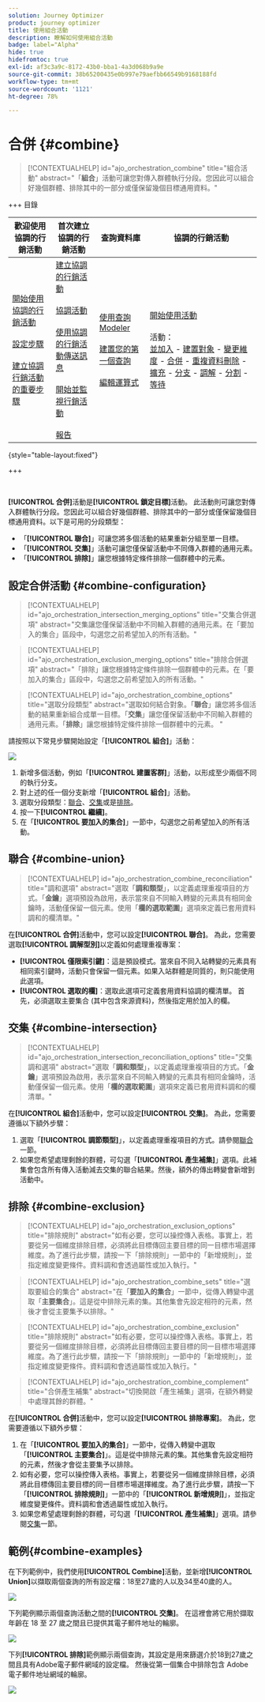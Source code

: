 ```yaml
---
solution: Journey Optimizer
product: journey optimizer
title: 使用組合活動
description: 瞭解如何使用組合活動
badge: label="Alpha"
hide: true
hidefromtoc: true
exl-id: af3c3a9c-8172-43b0-bba1-4a3d068b9a9e
source-git-commit: 38b65200435e0b997e79aefbb66549b9168188fd
workflow-type: tm+mt
source-wordcount: '1121'
ht-degree: 78%

---
```


# 合併 {#combine}

>[!CONTEXTUALHELP]
>id="ajo_orchestration_combine"
>title="組合活動"
>abstract="「**組合**」活動可讓您對傳入群體執行分段。您因此可以組合好幾個群體、排除其中的一部分或僅保留幾個目標通用資料。"

+++ 目錄

| 歡迎使用協調的行銷活動 | 首次建立協調的行銷活動 | 查詢資料庫 | 協調的行銷活動 |
|---|---|---|---|
| [開始使用協調的行銷活動](../gs-orchestrated-campaigns.md)<br/><br/>[設定步驟](../configuration-steps.md)<br/><br/>[建立協調行銷活動的重要步驟](../gs-campaign-creation.md) | [建立協調的行銷活動](../create-orchestrated-campaign.md)<br/><br/>[協調活動](../orchestrate-activities.md)<br/><br/>[使用協調的行銷活動傳送訊息](../send-messages.md)<br/><br/>[開始並監視行銷活動](../start-monitor-campaigns.md)<br/><br/>[報告](../reporting-campaigns.md) | [使用查詢Modeler](../orchestrated-rule-builder.md)<br/><br/>[建置您的第一個查詢](../build-query.md)<br/><br/>[編輯運算式](../edit-expressions.md) | [開始使用活動](about-activities.md)<br/><br/>活動：<br/>[並加入](and-join.md) - [建置對象](build-audience.md) - [變更維度](change-dimension.md) - [合併](combine.md) - [重複資料刪除](deduplication.md) - [擴充](enrichment.md) - [分支](fork.md) - [調解](reconciliation.md) - [分割](split.md) - [等待](wait.md) |

{style="table-layout:fixed"}

+++

<br/>

**[!UICONTROL 合併]**&#x200B;活動是&#x200B;**[!UICONTROL 鎖定目標]**&#x200B;活動。 此活動則可讓您對傳入群體執行分段。您因此可以組合好幾個群體、排除其中的一部分或僅保留幾個目標通用資料。以下是可用的分段類型：

<!--
The **Combine** activity can be placed after any other activity, but not at the beginning of the workflow. Any activity can be placed after the **Combine**.
-->

* 「**[!UICONTROL 聯合]**」可讓您將多個活動的結果重新分組至單一目標。
* 「**[!UICONTROL 交集]**」活動可讓您僅保留活動中不同傳入群體的通用元素。
* 「**[!UICONTROL 排除]**」讓您根據特定條件排除一個群體中的元素。

## 設定合併活動 {#combine-configuration}

>[!CONTEXTUALHELP]
>id="ajo_orchestration_intersection_merging_options"
>title="交集合併選項"
>abstract="交集讓您僅保留活動中不同輸入群體的通用元素。在「要加入的集合」區段中，勾選您之前希望加入的所有活動。"

>[!CONTEXTUALHELP]
>id="ajo_orchestration_exclusion_merging_options"
>title="排除合併選項"
>abstract="「排除」讓您根據特定條件排除一個群體中的元素。在「要加入的集合」區段中，勾選您之前希望加入的所有活動。"

>[!CONTEXTUALHELP]
>id="ajo_orchestration_combine_options"
>title="選取分段類型"
>abstract="選取如何結合對象。「**聯合**」讓您將多個活動的結果重新組合成單一目標。「**交集**」讓您僅保留活動中不同輸入群體的通用元素。「**排除**」讓您根據特定條件排除一個群體中的元素。 "

請按照以下常見步驟開始設定「**[!UICONTROL 組合]**」活動：

![](../assets/workflow-combine.png)

1. 新增多個活動，例如「**[!UICONTROL 建置客群]**」活動，以形成至少兩個不同的執行分支。
1. 對上述的任一個分支新增「**[!UICONTROL 組合]**」活動。
1. 選取分段類型：[聯合](#union)、[交集](#intersection)或是[排除](#exclusion)。
1. 按一下&#x200B;**[!UICONTROL 繼續]**。
1. 在「**[!UICONTROL 要加入的集合]**」一節中，勾選您之前希望加入的所有活動。

## 聯合 {#combine-union}

>[!CONTEXTUALHELP]
>id="ajo_orchestration_combine_reconciliation"
>title="調和選項"
>abstract="選取「**調和類型**」，以定義處理重複項目的方式。「**金鑰**」選項預設為啟用，表示當來自不同輸入轉變的元素具有相同金鑰時，活動僅保留一個元素。使用「**欄的選取範圍**」選項來定義已套用資料調和的欄清單。"

在&#x200B;**[!UICONTROL 合併]**&#x200B;活動中，您可以設定&#x200B;**[!UICONTROL 聯合]**。 為此，您需要選取&#x200B;**[!UICONTROL 調解型別]**&#x200B;以定義如何處理重複專案：

* **[!UICONTROL 僅限索引鍵]**：這是預設模式。當來自不同入站轉變的元素具有相同索引鍵時，活動只會保留一個元素。如果入站群體是同質的，則只能使用此選項。
* **[!UICONTROL 選取的欄]**：選取此選項可定義套用資料協調的欄清單。 首先，必須選取主要集合 (其中包含來源資料)，然後指定用於加入的欄。

## 交集 {#combine-intersection}

>[!CONTEXTUALHELP]
>id="ajo_orchestration_intersection_reconciliation_options"
>title="交集調和選項"
>abstract="選取「**調和類型**」，以定義處理重複項目的方式。「**金鑰**」選項預設為啟用，表示當來自不同輸入轉變的元素具有相同金鑰時，活動僅保留一個元素。使用「**欄的選取範圍**」選項來定義已套用資料調和的欄清單。"

在&#x200B;**[!UICONTROL 組合]**&#x200B;活動中，您可以設定&#x200B;**[!UICONTROL 交集]**。 為此，您需要遵循以下額外步驟：

1. 選取「**[!UICONTROL 調節類型]**」，以定義處理重複項目的方式。請參閱[聯合](#union)一節。
1. 如果您希望處理剩餘的群體，可勾選「**[!UICONTROL 產生補集]**」選項。此補集會包含所有傳入活動減去交集的聯合結果。然後，額外的傳出轉變會新增到活動中。

## 排除 {#combine-exclusion}

>[!CONTEXTUALHELP]
>id="ajo_orchestration_exclusion_options"
>title="排除規則"
>abstract="如有必要，您可以操控傳入表格。事實上，若要從另一個維度排除目標，必須將此目標傳回主要目標的同一目標市場選擇維度。為了進行此步驟，請按一下「排除規則」一節中的「新增規則」，並指定維度變更條件。資料調和會透過屬性或加入執行。"

>[!CONTEXTUALHELP]
>id="ajo_orchestration_combine_sets"
>title="選取要組合的集合"
>abstract="在「**要加入的集合**」一節中，從傳入轉變中選取「**主要集合**」。這是從中排除元素的集。其他集會先設定相符的元素，然後才會從主要集予以排除。"

>[!CONTEXTUALHELP]
>id="ajo_orchestration_combine_exclusion"
>title="排除規則"
>abstract="如有必要，您可以操控傳入表格。事實上，若要從另一個維度排除目標，必須將此目標傳回主要目標的同一目標市場選擇維度。為了進行此步驟，請按一下「排除規則」一節中的「新增規則」，並指定維度變更條件。資料調和會透過屬性或加入執行。"

>[!CONTEXTUALHELP]
>id="ajo_orchestration_combine_complement"
>title="合併產生補集"
>abstract="切換開啟「產生補集」選項，在額外轉變中處理其餘的群體。"

在&#x200B;**[!UICONTROL 合併]**&#x200B;活動中，您可以設定&#x200B;**[!UICONTROL 排除專案]**。 為此，您需要遵循以下額外步驟：

1. 在「**[!UICONTROL 要加入的集合]**」一節中，從傳入轉變中選取「**[!UICONTROL 主要集合]**」。這是從中排除元素的集。其他集會先設定相符的元素，然後才會從主要集予以排除。
1. 如有必要，您可以操控傳入表格。事實上，若要從另一個維度排除目標，必須將此目標傳回主要目標的同一目標市場選擇維度。為了進行此步驟，請按一下「**[!UICONTROL 排除規則]**」一節中的「**[!UICONTROL 新增規則]**」，並指定維度變更條件。資料調和會透過屬性或加入執行。
1. 如果您希望處理剩餘的群體，可勾選「**[!UICONTROL 產生補集]**」選項。請參閱[交集](#intersection)一節。

## 範例{#combine-examples}

在下列範例中，我們使用&#x200B;**[!UICONTROL Combine]**&#x200B;活動，並新增&#x200B;**[!UICONTROL Union]**&#x200B;以擷取兩個查詢的所有設定檔：18至27歲的人以及34至40歲的人。

![](../assets/workflow-union-example.png)

下列範例顯示兩個查詢活動之間的&#x200B;**[!UICONTROL 交集]**。 在這裡會將它用於擷取年齡在 18 至 27 歲之間且已提供其電子郵件地址的輪廓。

![](../assets/workflow-intersection-example.png)

下列&#x200B;**[!UICONTROL 排除]**&#x200B;範例顯示兩個查詢，其設定是用來篩選介於18到27歲之間且具有Adobe電子郵件網域的設定檔。 然後從第一個集合中排除包含 Adobe 電子郵件地址網域的輪廓。

![](../assets/workflow-exclusion-example.png)

